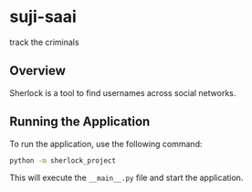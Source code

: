 # suji-saai
 track the criminals

## Overview
Sherlock is a tool to find usernames across social networks.

## Running the Application
To run the application, use the following command:

```bash
python -m sherlock_project
```

This will execute the `__main__.py` file and start the application.

